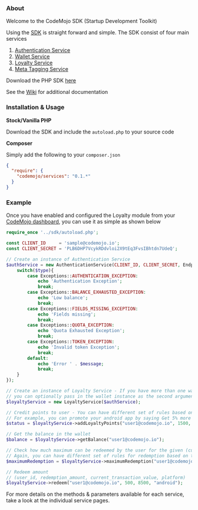 ### About

Welcome to the CodeMojo SDK (Startup Development Toolkit)

Using the [SDK](https://github.com/codemojo-dr/php-sdk/archive/master.zip) is straight forward and simple. The SDK consist of four main services

1. [Authentication Service](wiki/Authentication-Service)
2. [Wallet Service](wiki/Wallet-Service)
3. [Loyalty Service](wiki/Loyalty-Service)
4. [Meta Tagging Service](wiki/Meta-Service) 

Download the PHP SDK [here](https://github.com/codemojo-dr/php-sdk/archive/master.zip)

See the [Wiki](wiki) for additional documentation

### Installation & Usage

**Stock/Vanilla PHP**

Download the SDK and include the `autoload.php` to your source code

**Composer**

Simply add the following to your `composer.json`

```json
{
  "require": {
    "codemojo/services": "0.1.*"
  }
}
```

### Example
Once you have enabled and configured the Loyalty module from your [CodeMojo dashboard](https://dashboard.codemojo.io), you can use it as simple as shown below

```php    
require_once '../sdk/autoload.php';

const CLIENT_ID     = 'sample@codemojo.io';
const CLIENT_SECRET = 'PLB6DHP7VcykRDdvloi2X9tEq3FvsIBhtdn7UdeQ';

// Create an instance of Authentication Service
$authService = new AuthenticationService(CLIENT_ID, CLIENT_SECRET, Endpoints::LOCAL, function($type, $message){
    switch($type){
        case Exceptions::AUTHENTICATION_EXCEPTION:
            echo 'Authentication Exception';
            break;
        case Exceptions::BALANCE_EXHAUSTED_EXCEPTION:
            echo 'Low balance';
            break;
        case Exceptions::FIELDS_MISSING_EXCEPTION:
            echo 'Fields missing';
            break;
        case Exceptions::QUOTA_EXCEPTION:
            echo 'Quota Exhausted Exception';
            break;
        case Exceptions::TOKEN_EXCEPTION:
            echo 'Invalid token Exception';
            break;
        default:
            echo 'Error ' . $message;
            break;
    }
});

// Create an instance of Loyalty Service - If you have more than one wallet service,
// you can optionally pass in the wallet instance as the second argument
$loyaltyService = new LoyaltyService($authService);

// Credit points to user - You can have different set of rules based on the platform
// For example, you can promote your android app by saying Get 5% more cashback when you transact through the Android app
$status = $loyaltyService->addLoyaltyPoints("user1@codemojo.io", 1500, "android", "", 7, "Cashback for Order no. 1231");

// Get the balance in the wallet
$balance = $loyaltyService->getBalance("user1@codemojo.io");

// Check how much maximum can be redeemed by the user for the given (current) transaction value
// Again, you can have different set of rules for redemption based on the platform
$maximumRedemption = $loyaltyService->maximumRedemption("user1@codemojo.io",8500);

// Redeem amount
// (user_id, redemption_amount, current_transaction_value, platform)
$loyaltyService->redeem("user1@codemojo.io", 500, 8500, "android");

```
For more details on the methods & parameters available for each service, take a look at the individual service pages.

